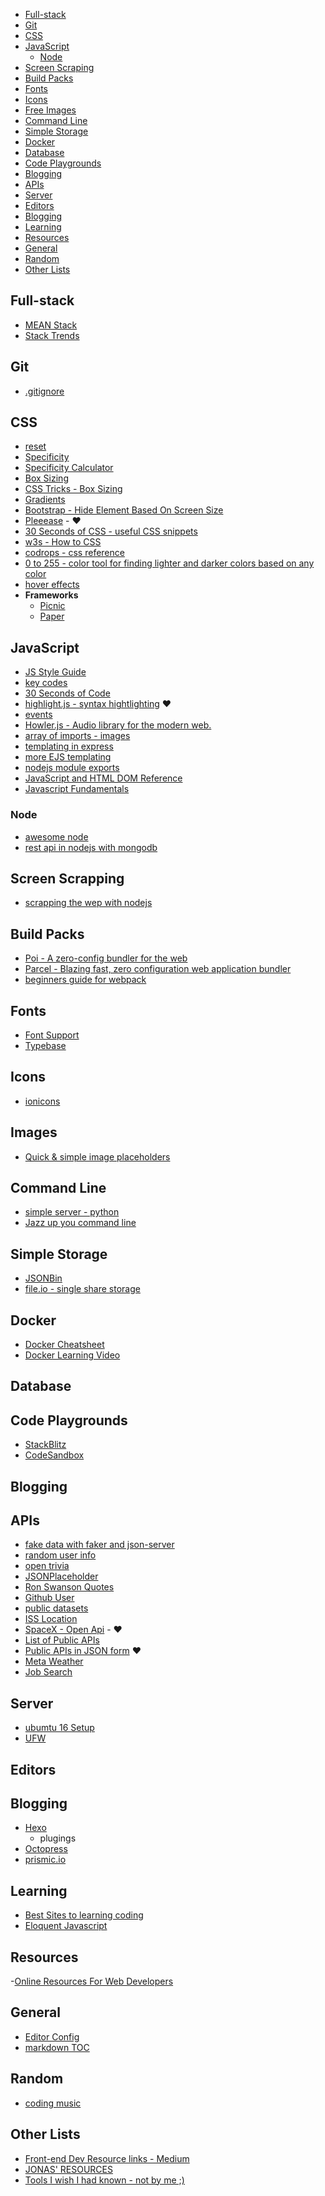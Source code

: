 <!-- START doctoc generated TOC please keep comment here to allow auto update -->

- [Full-stack](#full-stack)
- [Git](#git)
- [CSS](#css)
- [JavaScript](#javascript)
  - [Node](#node)
- [Screen Scraping](#screen-scrapping)
- [Build Packs](#build-packs)
- [Fonts](#fonts)
- [Icons](#icons)
- [Free Images](#images)
- [Command Line](#command-line)
- [Simple Storage](#simple-storage)
- [Docker](#docker)
- [Database](#database)
- [Code Playgrounds](#code-playgrounds)
- [Blogging](#blogging)
- [APIs](#apis)
- [Server](#server)
- [Editors](#editors)
- [Blogging](#blogging-1)
- [Learning](#learning)
- [Resources](#resources)
- [General](#general)
- [Random](#random)
- [Other Lists](#other-lists)

<!-- END doctoc generated TOC please keep comment here to allow auto update -->

## Full-stack
- [MEAN Stack](https://hackhands.com/how-to-get-started-on-the-mean-stack/)
- [Stack Trends](https://stackshare.io/stacks)

## Git
- [.gitignore](https://github.com/github/gitignore)

## CSS
- [reset](https://meyerweb.com/eric/tools/css/reset/)
- [Specificity](https://developer.mozilla.org/en-US/docs/Web/CSS/Specificity)
- [Specificity Calculator](http://specificity.keegan.st/)
- [Box Sizing](https://developer.mozilla.org/en-US/docs/Web/CSS/box-sizing)
- [CSS Tricks - Box Sizing](https://css-tricks.com/box-sizing/)
- [Gradients](https://uigradients.com)
- [Bootstrap - Hide Element Based On Screen Size](https://code.luasoftware.com/tutorials/bootstrap/bootstrap-hide-element-based-on-viewport-size/)
- [Pleeease](http://pleeease.io/) - :heart:
- [30 Seconds of CSS - useful CSS snippets](https://atomiks.github.io/30-seconds-of-css/)
- [w3s - How to CSS](https://www.w3schools.com/howto/)
- [codrops - css reference](https://tympanus.net/codrops/css_reference/)
- [0 to 255 - color tool for finding lighter and darker colors based on any color](http://www.0to255.com/)
- [hover effects](http://ianlunn.github.io/Hover/)
- **Frameworks**
  - [Picnic](https://picnicss.com/)
  - [Paper]()

## JavaScript
- [JS Style Guide](https://github.com/airbnb/javascript)
- [key codes](https://www.cambiaresearch.com/articles/15/javascript-char-codes-key-codes)
- [30 Seconds of Code](https://30secondsofcode.org/)
- [highlight.js - syntax hightlighting](https://github.com/isagalaev/highlight.js/) :heart:
- [events](https://developer.mozilla.org/en-US/docs/Web/Events)
- [Howler.js - Audio library for the modern web.](https://howlerjs.com/)
- [array of imports - images](https://github.com/facebook/create-react-app/issues/2545)
- [templating in express](https://coligo.io/templating-node-and-express-apps-with-ejs/)
- [more EJS templating](https://scotch.io/tutorials/use-ejs-to-template-your-node-application)
- [nodejs module exports](http://www.tutorialsteacher.com/nodejs/nodejs-module-exports)
- [JavaScript and HTML DOM Reference](https://www.w3schools.com/jsreF/default.asp)
- [Javascript Fundamentals](https://medium.freecodecamp.org/learn-these-javascript-fundamentals-and-become-a-better-developer-2a031a0dc9cf)

### Node
- [awesome node](https://github.com/sindresorhus/awesome-nodejs)
- [rest api in nodejs with mongodb](https://medium.com/of-all-things-tech-progress/5-steps-to-build-a-rest-api-in-node-js-with-mongodb-e1f2113a39bd)

## Screen Scrapping
- [scrapping the wep with nodejs]((https://scotch.io/tutorials/scraping-the-web-with-node-js))

## Build Packs
- [Poi - A zero-config bundler for the web](https://poi.js.org/)
- [Parcel - Blazing fast, zero configuration web application bundler](https://parceljs.org/)
- [beginners guide for webpack](https://medium.com/a-beginners-guide-for-webpack-2)

## Fonts
- [Font Support](https://www.cssfontstack.com/)
- [Typebase](https://github.com/devinhunt/typebase.css)

## Icons
- [ionicons](http://ionicons.com/)

## Images
- [Quick & simple image placeholders](https://placeholder.com/)

## Command Line
- [simple server - python](https://docs.python.org/2/library/simplehttpserver.html)
- [Jazz up you command line](https://medium.freecodecamp.org/jazz-up-your-bash-terminal-a-step-by-step-guide-with-pictures-80267554cb22)

## Simple Storage
- [JSONBin](https://jsonbin.io/)
- [file.io - single share storage](https://www.file.io/)

## Docker
- [Docker Cheatsheet](https://gist.github.com/bradtraversy/89fad226dc058a41b596d586022a9bd3)
- [Docker Learning Video](https://www.youtube.com/watch?v=Kyx2PsuwomE)

## Database

## Code Playgrounds
- [StackBlitz](https://stackblitz.com/)
- [CodeSandbox](https://codesandbox.io/)

## Blogging

## APIs
- [fake data with faker and json-server](https://egghead.io/lessons/javascript-creating-demo-apis-with-json-server)
- [random user info](https://randomuser.me/api)
- [open trivia](https://opentdb.com/api_config.php)
- [JSONPlaceholder](https://jsonplaceholder.typicode.com/)
- [Ron Swanson Quotes](http://ron-swanson-quotes.herokuapp.com/v2/quotes)
- [Github User](https://api.github.com/users/destinio)
- [public datasets](https://aws.amazon.com/public-datasets/)
- [ISS Location](http://open-notify.org/Open-Notify-API/)
- [SpaceX - Open Api](https://github.com/r-spacex/SpaceX-API) - :heart:
- [List of Public APIs](https://github.com/toddmotto/public-apis)
- [Public APIs in JSON form](https://api.publicapis.org/entries) :heart:
- [Meta Weather](https://www.metaweather.com/api/)
- [Job Search](https://indreed.herokuapp.com/)

## Server
- [ubumtu 16 Setup](https://www.digitalocean.com/community/tutorials/initial-server-setup-with-ubuntu-16-04)
- [UFW](https://help.ubuntu.com/community/UFW)

## Editors

## Blogging
- [Hexo](https://hexo.io/)
  - plugings
- [Octopress](http://octopress.org/)
- [prismic.io](https://prismic.io/)

## Learning
- [Best Sites to learning coding](https://medium.com/web-development-resources/the-best-websites-to-learn-coding-5e903400fdff)
- [Eloquent Javascript](http://eloquentjavascript.net/)

## Resources
-[Online Resources For Web Developers](https://gist.github.com/bradtraversy/61171a9b81586f5bc4c0ca1e2beb59ab)

## General
- [Editor Config](https://gist.github.com/destinio/61a8229bf49112af598a07bf03e4abf3)
- [markdown TOC](https://github.com/thlorenz/doctoc/blob/master/README.md)

## Random
- [coding music](https://medium.com/level-up-web/youtube-background-music-for-coding-99b592a74dc8)

## Other Lists
- [Front-end Dev Resource links - Medium](https://medium.com/@williammooney/resource-guide-for-front-end-web-development-44cf7eb33d44)
- [JONAS' RESOURCES](http://codingheroes.io/resources/)
- [Tools I wish I had known - not by me ;)](https://medium.freecodecamp.org/tools-i-wish-i-had-known-about-when-i-started-coding-revisited-ffb715ffd23f)
